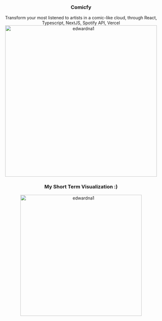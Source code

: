 <p align="center">
    <h3 align="center">Comicfy</h3>
  </a>
</p>

<p align="center">
Transform your most listened to artists in a comic-like cloud, through React, Typescript, NextJS, Spotify API, Vercel
    <img height='500' align="center" src="https://github.com/edwardna1/crew-sounds/assets/77164264/097240c9-ee10-4688-ac9f-b813af62ef16"
 alt="edwardna1" />


<h3 align="center">My Short Term Visualization :)</h3>

</p>

<p align="center">
<img height="400" align="center" src="https://github.com/edwardna1/crew-sounds/assets/77164264/09c81d75-5e86-4a14-91bd-56f13233dde8" alt="edwardna1" /> 
</p>
